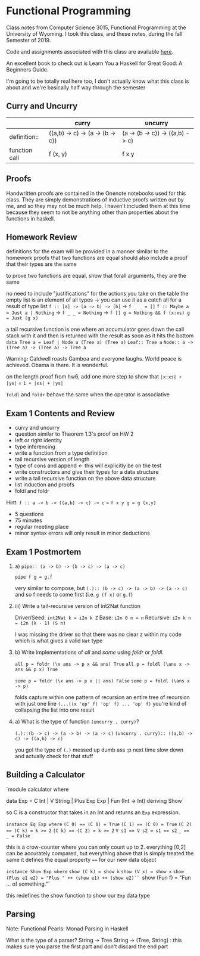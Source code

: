 Functional Programming
=====

Class notes from Computer Science 3015, Functional Programming at the University of Wyoming. I took this class, and these notes, during the fall Semester of 2019.

Code and assignments associated with this class are available [here](https://github.com/andey-robins/school/tree/master/cosc3015/homework).

An excellent book to check out is Learn You a Haskell for Great Good: A Beginners Guide.

I'm going to be totally real here too, I don't actually know what this class is about and we're basically half way through the semester

Curry and Uncurry
-----
||curry|uncurry|
|---|---|---|
|definition::|((a,b) -> c) -> (a -> (b -> c))|(a -> (b -> c)) -> ((a,b) -> c)|
|function call|f (x, y)|f x y|

Proofs
-----
Handwritten proofs are contained in the Onenote notebooks used for this class. They are simply demonstrations of inductive proofs written out by me, and so they may not be much help. I haven't included them at this time because they seem to not be anything other than properties about the functions in haskell.

Homework Review
-----
definitions for the exam will be provided in a manner similar to the homework
proofs that two functions are equal should also include a proof that their types are the same

to prove two functions are equal, show that forall arguments, they are the same

no need to include "justifications" for the actions you take on the table
the empty list is an element of all types -> you can use it as a catch all for a result of type list
`f :: [a] -> (a -> b) -> [b]` -> `f _ _ = []`
`f :: Maybe a = Just a | Nothing` -> `f _ _ = Nothing` -> `f [] g = Nothing && f (x:xs) g = Just (g x)`

a tail recursive function is one where an accumulator goes down the call stack with it and then is returned with the result as soon as it hits the bottom
`data Tree a = Leaf | Node a (Tree a) (Tree a)`
`Leaf:: Tree a`
`Node:: a -> (Tree a) -> (Tree a) -> Tree a`

Warning: Caldwell roasts Gamboa and everyone laughs. World peace is achieved. Obama is there. It is wonderful.

on the length proof from hw6, add one more step to show that `|x:xs| + |ys|` = `1 + |xs| + |ys|`

`foldl` and `foldr` behave the same when the operator is associative

Exam 1 Contents and Review
-----
 * curry and uncurry
 * question similar to Theorem 1.3's proof on HW 2
 * left or right identity
 * type inferencing
 * write a function from a type definition
 * tail recursive version of length
 * type of cons and append <- this will explicitly be on the test
 * write constructors and give their types for a data structure
 * write a tail recursive function on the above data structure
 * list induction and proofs
 * foldl and foldr

Hint: `f :: a -> b -> ((a,b) -> c) -> c` = `f x y g = g (x,y)`

- 5 questions
- 75 minutes
- regular meeting place
- minor syntax errors will only result in minor deductions

Exam 1 Postmortem
-----
1. a) `pipe:: (a -> b) -> (b -> c) -> (a -> c)`

    `pipe f g = g.f`

    very similar to compose, but `(.):: (b -> c) -> (a -> b) -> (a -> c)` and so f needs to come first (i.e. `g (f x)` or `g.f`)

2. iii) Write a tail-recursive version of int2Nat function

    Driver/Seed: `int2Nat k = i2n k Z`
    Base: `i2n 0 n = n`
    Recursive: `i2n k n = i2n (k - 1) (S n)`

    I was missing the driver so that there was no clear `Z` within my code which is what gives a valid `Nat` type

4. b) Write implementations of *all* and *some* using *foldr* or *foldl*.

    `all p = foldr (\x ans -> p x && ans) True`
    `all p = foldl (\ans x -> ans && p x) True`

    `some p = foldr (\x ans -> p x || ans) False`
    `some p = foldl (\ans x -> p)`

    folds capture within one pattern of recursion an entire tree of recursion with just one line
        `(...((x 'op' f) 'op' f) ... 'op' f)`
    you're kind of collapsing the list into one result

5. a) What is the type of function `(uncurry . curry)`?

    `(.)::(b -> c) -> (a -> b) -> (a -> c)`
    `(uncurry . curry):: ((a,b) -> c) -> ((a,b) -> c)`

    you got the type of `(.)` messed up dumb ass :p next time slow down and actually check for that stuff

Building a Calculator
-----
`module calculator where

data Exp = C Int | V String | Plus Exp Exp | Fun (Int -> Int)    deriving Show`

so C is a constructor that takes in an Int and returns an `Exp` expression.

`instance Eq Exp where`
    `(C 0) == (C 0) = True`
    `(C 1) == (C 0) = True`
    `(C 2) == (C k) = k >= 2`
    `(C k) == (C 2) = k >= 2`
    `V s1 == V s2 = s1 == s2`
    `_ == _ = False`

this is a crow-counter where you can only count up to 2. everything [0,2] can be accurately compared, but everything above that is simply treated the same
it defines the equal property `==` for our new data object

`instance Show Exp where`
    `show (C k) = show k`
    `show (V x) = show x`
    `show (Plus e1 e2) = "Plus " ++ (show e1) ++ (show e2)``
    `show (Fun f) = "Fun ... of something."`

this redefines the show function to show our `Exp` data type

Parsing
-----
Note: Functional Pearls: Monad Parsing in Haskell

What is the type of a parser?
String -> Tree
String -> (Tree, String) : this makes sure you parse the first part and don't discard the end part
